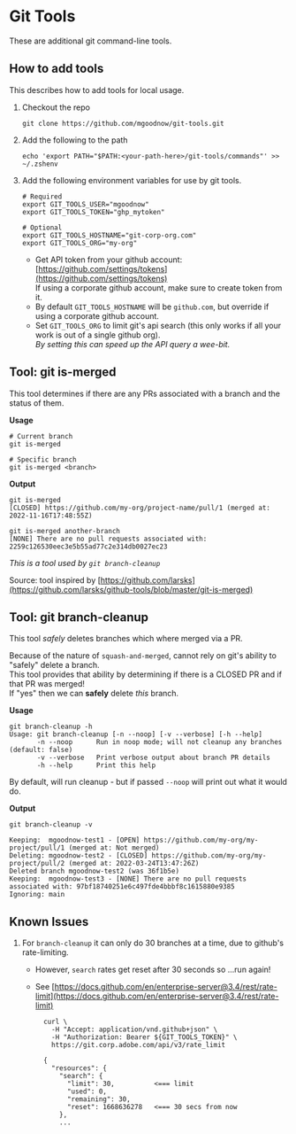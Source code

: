 # Git Tools

These are additional git command-line tools.

## How to add tools

This describes how to add tools for local usage.

1. Checkout the repo

       git clone https://github.com/mgoodnow/git-tools.git

2. Add the following to the path

       echo 'export PATH="$PATH:<your-path-here>/git-tools/commands"' >> ~/.zshenv

3. Add the following environment variables for use by git tools.

       # Required
       export GIT_TOOLS_USER="mgoodnow"
       export GIT_TOOLS_TOKEN="ghp_mytoken"
    
       # Optional
       export GIT_TOOLS_HOSTNAME="git-corp-org.com"
       export GIT_TOOLS_ORG="my-org"

   * Get API token from your github account: [https://github.com/settings/tokens](https://github.com/settings/tokens)  
     If using a corporate github account, make sure to create token from it.
   * By default `GIT_TOOLS_HOSTNAME` will be `github.com`, but override if using a corporate github account.
   * Set `GIT_TOOLS_ORG` to limit git's api search (this only works if all your work is out of a single github org).   
     _By setting this can speed up the API query a wee-bit._

## Tool: git is-merged

This tool determines if there are any PRs associated with a branch and the status of them.

**Usage**

```
# Current branch
git is-merged

# Specific branch
git is-merged <branch>
```

**Output**

```
git is-merged
[CLOSED] https://github.com/my-org/project-name/pull/1 (merged at: 2022-11-16T17:48:55Z)

git is-merged another-branch
[NONE] There are no pull requests associated with: 2259c126530eec3e5b55ad77c2e314db0027ec23
```

*This is a tool used by `git branch-cleanup`*

Source: tool inspired by [https://github.com/larsks](https://github.com/larsks/github-tools/blob/master/git-is-merged)

## Tool: git branch-cleanup

This tool _safely_ deletes branches which where merged via a PR.

Because of the nature of `squash-and-merged`, cannot rely on git's ability to "safely" delete a branch.  
This tool provides that ability by determining if there is a CLOSED PR and if that PR was merged!  
If "yes" then we can **safely** delete _this_ branch.

**Usage**

```
git branch-cleanup -h
Usage: git branch-cleanup [-n --noop] [-v --verbose] [-h --help]
       -n --noop      Run in noop mode; will not cleanup any branches (default: false)
       -v --verbose   Print verbose output about branch PR details
       -h --help      Print this help
```

By default, will run cleanup - but if passed `--noop` will print out what it would do.

**Output**

```
git branch-cleanup -v

Keeping:  mgoodnow-test1 - [OPEN] https://github.com/my-org/my-project/pull/1 (merged at: Not merged)
Deleting: mgoodnow-test2 - [CLOSED] https://github.com/my-org/my-project/pull/2 (merged at: 2022-03-24T13:47:26Z)
Deleted branch mgoodnow-test2 (was 36f1b5e)
Keeping:  mgoodnow-test3 - [NONE] There are no pull requests associated with: 97bf18740251e6c497fde4bbbf8c1615880e9385
Ignoring: main
```

## Known Issues

1. For `branch-cleanup` it can only do 30 branches at a time, due to github's rate-limiting.
   * However, `search` rates get reset after 30 seconds so ...run again!
   * See [https://docs.github.com/en/enterprise-server@3.4/rest/rate-limit](https://docs.github.com/en/enterprise-server@3.4/rest/rate-limit)

           curl \
             -H "Accept: application/vnd.github+json" \
             -H "Authorization: Bearer ${GIT_TOOLS_TOKEN}" \
             https://git.corp.adobe.com/api/v3/rate_limit
             
           {
             "resources": {
               "search": {
                 "limit": 30,          <=== limit
                 "used": 0,
                 "remaining": 30,
                 "reset": 1668636278   <=== 30 secs from now
               },
               ...